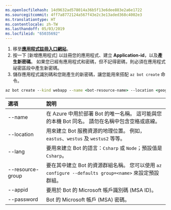 ```yaml
---
ms.openlocfilehash: 14d9632ad578014a36b5f13e6dee883e2a6e1722
ms.sourcegitcommit: 4ff7a8772124a567f43e2c3e13aded368c4002e3
ms.translationtype: HT
ms.contentlocale: zh-TW
ms.lasthandoff: 05/03/2019
ms.locfileid: "65035692"
---
```

1. 移至[**應用程式註冊入口網站**](https://portal.azure.com/#blade/Microsoft_AAD_RegisteredApps/ApplicationsListBlade)。
1. 按一下 [新增應用程式] 以註冊您的應用程式、建立 **Application-id**，以及**產生新密碼**。 如果您已經有應用程式和密碼，但不記得密碼，則必須在應用程式祕密區段中產生新密碼。
1. 儲存應用程式識別碼和您剛產生的新密碼，讓您能用來搭配 `az bot create` 命令。  

```cmd
az bot create --kind webapp --name <bot-resource-name> --location <geographic-location> --version v4 --lang <language> --verbose --resource-group <resource-group-name> --appid "<application-id>" --password "<application-password>" --verbose
```

| 選項 | 說明 |
|:---|:---|
| --name | 在 Azure 中用於部署 Bot 的唯一名稱。 這可能與您的本機 Bot 同名。 請勿在名稱中包含空格或底線。 |
| --location | 用來建立 Bot 服務資源的地理位置。 例如，`eastus`、`westus` 及 `westus2` 等等。 |
| --lang | 要用來建立 Bot 的語言：`Csharp` 或 `Node`；預設值是 `Csharp`。 |
| --resource-group | 要在其中建立 Bot 的資源群組名稱。 您可以使用 `az configure --defaults group=<name>` 來設定預設群組。 |
| --appid | 要用於 Bot 的 Microsoft 帳戶識別碼 (MSA ID)。 |
| --password | Bot 的 Microsoft 帳戶 (MSA) 密碼。 |
